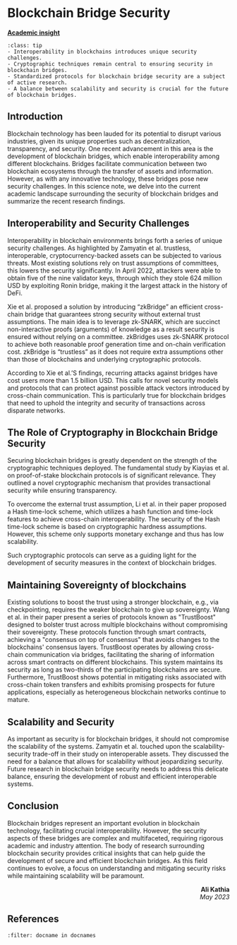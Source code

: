 # Blockchain Bridge Security

<!-- ![Academic Insight](images/AI.svg) -->
<ins>**Academic insight**</ins>

```{admonition} Key Insights
:class: tip
- Interoperability in blockchains introduces unique security challenges.
- Cryptographic techniques remain central to ensuring security in blockchain bridges.
- Standardized protocols for blockchain bridge security are a subject of active research.
- A balance between scalability and security is crucial for the future of blockchain bridges.
```

## Introduction

Blockchain technology has been lauded for its potential to disrupt various industries, given its unique properties such as decentralization, transparency, and security. One recent advancement in this area is the development of blockchain bridges, which enable interoperability among different blockchains. Bridges facilitate communication between two blockchain ecosystems through the transfer of assets and information. However, as with any innovative technology, these bridges pose new security challenges. In this science note, we delve into the current academic landscape surrounding the security of blockchain bridges and summarize the recent research findings.

## Interoperability and Security Challenges

 Interoperability in blockchain environments brings forth a series of unique security challenges. As highlighted by Zamyatin et al. trustless, interoperable, cryptocurrency-backed assets can be subjected to various threats. Most existing solutions rely on trust assumptions of committees, this lowers the security significantly. In April 2022, attackers were able to obtain five of the nine validator keys, through which they stole 624 million USD by exploiting Ronin bridge, making it the largest attack in the history of DeFi.  

Xie et al. proposed a solution by introducing “zkBridge” an efficient cross-chain bridge that guarantees strong security without external trust assumptions. The main idea is to leverage zk-SNARK, which are succinct non-interactive proofs (arguments) of knowledge as a result security is ensured without relying on a committee. zkBridges uses zk-SNARK protocol to achieve both reasonable proof generation time and on-chain verification cost. zkBridge is “trustless” as it does not require extra assumptions other than those of blockchains and underlying cryptographic protocols. 

According to Xie et al.’S findings, recurring attacks against bridges have cost users more than 1.5 billion USD.  This calls for novel security models and protocols that can protect against possible attack vectors introduced by cross-chain communication. This is particularly true for blockchain bridges that need to uphold the integrity and security of transactions across disparate networks.


## The Role of Cryptography in Blockchain Bridge Security

Securing blockchain bridges is greatly dependent on the strength of the cryptographic techniques deployed. The fundamental study by Kiayias et al. on proof-of-stake blockchain protocols is of significant relevance. They outlined a novel cryptographic mechanism that provides transactional security while ensuring transparency.

To overcome the external trust assumption, Li et al. in their paper proposed a Hash time-lock scheme, which utilizes a hash function and time-lock features to achieve cross-chain interoperability. The security of the Hash time-lock scheme is based on cryptographic hardness assumptions. However, this scheme only supports monetary exchange and thus has low scalability. 

Such cryptographic protocols can serve as a guiding light for the development of security measures in the context of blockchain bridges.

## Maintaining Sovereignty of blockchains

Existing solutions to boost the trust using a stronger blockchain, e.g., via checkpointing, requires the weaker blockchain to give up sovereignty. Wang et al. in their paper present a series of protocols known as "TrustBoost" designed to bolster trust across multiple blockchains without compromising their sovereignty. These protocols function through smart contracts, achieving a "consensus on top of consensus" that avoids changes to the blockchains' consensus layers. TrustBoost operates by allowing cross-chain communication via bridges, facilitating the sharing of information across smart contracts on different blockchains. This system maintains its security as long as two-thirds of the participating blockchains are secure. Furthermore, TrustBoost shows potential in mitigating risks associated with cross-chain token transfers and exhibits promising prospects for future applications, especially as heterogeneous blockchain networks continue to mature.

## Scalability and Security

As important as security is for blockchain bridges, it should not compromise the scalability of the systems. Zamyatin et al. touched upon the scalability-security trade-off in their study on interoperable assets. They discussed the need for a balance that allows for scalability without jeopardizing security. Future research in blockchain bridge security needs to address this delicate balance, ensuring the development of robust and efficient interoperable systems.

## Conclusion

Blockchain bridges represent an important evolution in blockchain technology, facilitating crucial interoperability. However, the security aspects of these bridges are complex and multifaceted, requiring rigorous academic and industry attention. The body of research surrounding blockchain security provides critical insights that can help guide the development of secure and efficient blockchain bridges. As this field continues to evolve, a focus on understanding and mitigating security risks while maintaining scalability will be paramount.

<div style="text-align: right;font-weight: bold;">Ali Kathia</div>
<div style="text-align: right;font-style: italic;">May 2023</div>

## References

```{bibliography}
:filter: docname in docnames
```